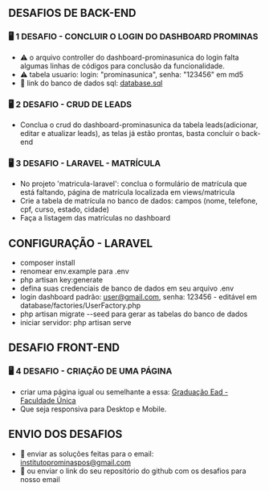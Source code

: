 

## DESAFIOS DE BACK-END

### :desktop_computer:  1 DESAFIO - CONCLUIR O LOGIN DO DASHBOARD PROMINAS

- :warning: o arquivo controller do dashboard-prominasunica do login falta algumas linhas de códigos para conclusão da funcionalidade.
- :warning: tabela usuario: login: "prominasunica", senha: "123456" em md5
- 🔗 link do banco de dados sql: <a target="_blank" href="https://github.com/prominasunica/desafio-estagio/blob/master/administrator/database.sql">database.sql</a>

### :desktop_computer:  2 DESAFIO - CRUD DE LEADS

- Conclua o crud do dashboard-prominasunica da tabela leads(adicionar, editar e atualizar leads), as telas já estão prontas, basta concluir o back-end

### :desktop_computer:  3 DESAFIO - LARAVEL - MATRÍCULA

- No projeto 'matricula-laravel': conclua o formulário de matrícula que está faltando, página de matrícula localizada em views/matricula
- Crie a tabela de matrícula no banco de dados: campos (nome, telefone, cpf, curso, estado, cidade)
- Faça a listagem das matrículas no dashboard
## CONFIGURAÇÃO - LARAVEL
- composer install
- renomear env.example para .env
- php artisan key:generate
- defina suas credenciais de banco de dados em seu arquivo .env
- login dashboard padrão: user@gmail.com, senha: 123456 - editável em database/factories/UserFactory.php
- php artisan migrate --seed para gerar as tabelas do banco de dados
- iniciar servidor: php artisan serve

## DESAFIO FRONT-END

### :desktop_computer:  4 DESAFIO - CRIAÇÃO DE UMA PÁGINA
- criar uma página igual ou semelhante a essa: <a target="_blank" href="https://graduacaoead.faculdadeunica.com.br/graduacao-online-2-2/">Graduação Ead - Faculdade Única</a>
- Que seja responsiva para Desktop e Mobile.

## ENVIO DOS DESAFIOS
- 🚀 enviar as soluções feitas para o email: institutoprominaspos@gmail.com
- 🔗 ou enviar o link do seu repositório do github com os desafios para nosso email
